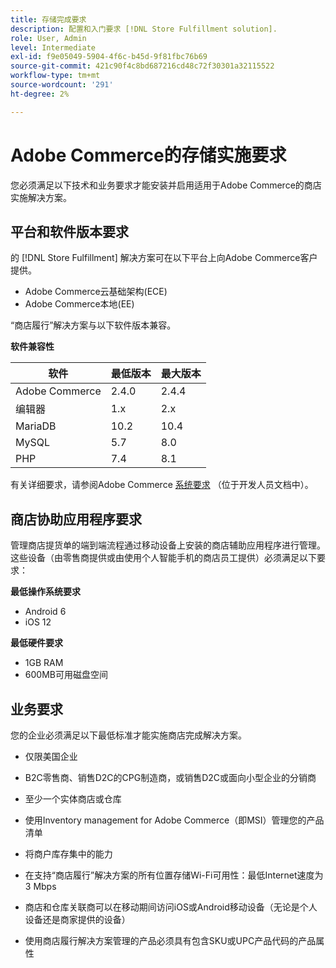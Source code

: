 ```yaml
---
title: 存储完成要求
description: 配置和入门要求 [!DNL Store Fulfillment solution].
role: User, Admin
level: Intermediate
exl-id: f9e05049-5904-4f6c-b45d-9f81fbc76b69
source-git-commit: 421c90f4c8bd687216cd48c72f30301a32115522
workflow-type: tm+mt
source-wordcount: '291'
ht-degree: 2%

---
```


# Adobe Commerce的存储实施要求

您必须满足以下技术和业务要求才能安装并启用适用于Adobe Commerce的商店实施解决方案。

## 平台和软件版本要求

的 [!DNL Store Fulfillment] 解决方案可在以下平台上向Adobe Commerce客户提供。

- Adobe Commerce云基础架构(ECE)
- Adobe Commerce本地(EE)

“商店履行”解决方案与以下软件版本兼容。

**软件兼容性**

| **软件** | **最低版本** | **最大版本** |
|----------------|---------------------|---------------------|
| Adobe Commerce | 2.4.0 | 2.4.4 |
| 编辑器 | 1.x | 2.x |
| MariaDB | 10.2 | 10.4 |
| MySQL | 5.7 | 8.0 |
| PHP | 7.4 | 8.1 |

有关详细要求，请参阅Adobe Commerce [系统要求](https://devdocs.magento.com/guides/v2.4/install-gde/system-requirements.html) （位于开发人员文档中）。

## 商店协助应用程序要求

管理商店提货单的端到端流程通过移动设备上安装的商店辅助应用程序进行管理。 这些设备（由零售商提供或由使用个人智能手机的商店员工提供）必须满足以下要求：

**最低操作系统要求**

- Android 6
- iOS 12

**最低硬件要求**

- 1GB RAM
- 600MB可用磁盘空间

## 业务要求

您的企业必须满足以下最低标准才能实施商店完成解决方案。

- 仅限美国企业

- B2C零售商、销售D2C的CPG制造商，或销售D2C或面向小型企业的分销商

- 至少一个实体商店或仓库

- 使用Inventory management for Adobe Commerce（即MSI）管理您的产品清单

- 将商户库存集中的能力

- 在支持“商店履行”解决方案的所有位置存储Wi-Fi可用性：最低Internet速度为3 Mbps

- 商店和仓库关联商可以在移动期间访问iOS或Android移动设备（无论是个人设备还是商家提供的设备）

- 使用商店履行解决方案管理的产品必须具有包含SKU或UPC产品代码的产品属性
